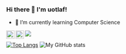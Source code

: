 ### Hi there 👋 I'm uotlaf!

- 🌱 I’m currently learning Computer Science
<a href="https://discord.com/users/272111361708785675">
  <img align="left" alt="My discord" width="22px" src="https://raw.githubusercontent.com/peterthehan/peterthehan/master/assets/discord.svg" />
</a>
<a href="https://twitter.com/uotlaf">
  <img align="left" alt="Abhishek Naidu | Twitter" width="22px" src="https://raw.githubusercontent.com/peterthehan/peterthehan/master/assets/twitter.svg" />
</a>

![](https://visitor-badge.glitch.me/badge?page_id=uotlaf.uotlaf)

[![Top Langs](https://github-readme-stats.vercel.app/api/top-langs/?username=uotlaf&layout=compact&theme=dark&langs_count=10)](https://github.com/anuraghazra/github-readme-stats)
![My GitHub stats](https://github-readme-stats.vercel.app/api?username=uotlaf&show_icons=true&theme=dark)
